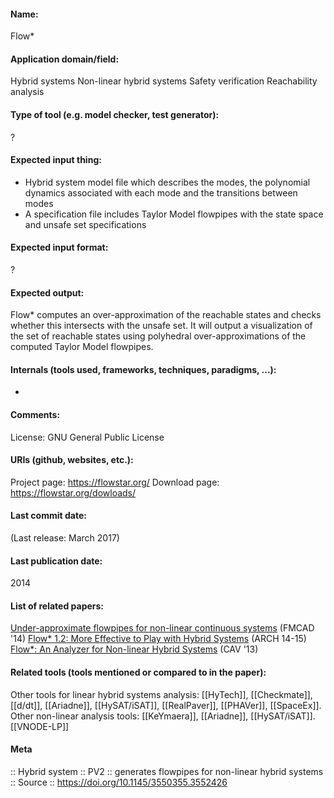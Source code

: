 #### Name:
Flow*

#### Application domain/field:
Hybrid systems
Non-linear hybrid systems
Safety verification
Reachability analysis

#### Type of tool (e.g. model checker, test generator):
?

#### Expected input thing:
- Hybrid system model file which describes the modes, the polynomial dynamics associated with each mode and the transitions between modes
- A specification file includes Taylor Model flowpipes with the state space and unsafe set specifications

#### Expected input format:
?

#### Expected output:
Flow* computes an over-approximation of the reachable states and checks whether this intersects with the unsafe set.
It will output a visualization of the set of reachable states using polyhedral over-approximations of the computed Taylor Model flowpipes.

#### Internals (tools used, frameworks, techniques, paradigms, ...):
-

#### Comments:
License: GNU General Public License

#### URIs (github, websites, etc.):
Project page: https://flowstar.org/
Download page: https://flowstar.org/dowloads/

#### Last commit date:
(Last release: March 2017)

#### Last publication date:
2014

#### List of related papers:
[Under-approximate flowpipes for non-linear continuous systems](https://doi.org/10.1109/FMCAD.2014.6987596) (FMCAD '14)
[Flow* 1.2: More Effective to Play with Hybrid Systems](https://doi.org/10.29007/1w4t) (ARCH 14-15)
[Flow*: An Analyzer for Non-linear Hybrid Systems](https://doi.org/10.1007/978-3-642-39799-8_18) (CAV '13)

#### Related tools (tools mentioned or compared to in the paper):
Other tools for linear hybrid systems analysis: [[HyTech]], [[Checkmate]], [[d/dt]], [[Ariadne]], [[HySAT/iSAT]], [[RealPaver]], [[PHAVer]], [[SpaceEx]].
Other non-linear analysis tools: [[KeYmaera]], [[Ariadne]], [[HySAT/iSAT]].
[[VNODE-LP]]

#### Meta
:: Hybrid system
:: PV2 :: generates flowpipes for non-linear hybrid systems
:: Source :: https://doi.org/10.1145/3550355.3552426